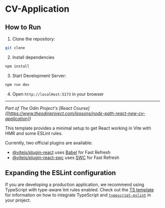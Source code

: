 # CV-Application


## How to Run

1. Clone the repository:
```bash
git clone 
```

2. Install dependencies
```bash
npm install
```

3. Start Development Server:
```bash
npm run dev
```

4. Open `http://localHost:5173` in your browser

---

*Part of The Odin Project's [React Course]
([https://www.theodinproject.com/lessons/node-path-react-new-cv-application])*



This template provides a minimal setup to get React working in Vite with HMR and some ESLint rules.

Currently, two official plugins are available:

- [@vitejs/plugin-react](https://github.com/vitejs/vite-plugin-react/blob/main/packages/plugin-react) uses [Babel](https://babeljs.io/) for Fast Refresh
- [@vitejs/plugin-react-swc](https://github.com/vitejs/vite-plugin-react/blob/main/packages/plugin-react-swc) uses [SWC](https://swc.rs/) for Fast Refresh

## Expanding the ESLint configuration

If you are developing a production application, we recommend using TypeScript with type-aware lint rules enabled. Check out the [TS template](https://github.com/vitejs/vite/tree/main/packages/create-vite/template-react-ts) for information on how to integrate TypeScript and [`typescript-eslint`](https://typescript-eslint.io) in your project.


